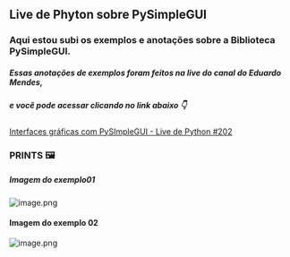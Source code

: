 ## Live de Phyton sobre PySimpleGUI 

### Aqui estou subi os exemplos e anotações sobre a Biblioteca PySimpleGUI.
##### Essas anotações de exemplos foram feitos na live do canal do Eduardo Mendes, 
##### e você pode acessar clicando no link abaixo 👇 
[Interfaces gráficas com PySImpleGUI - Live de Python #202](https://www.youtube.com/watch?v=1xGLzxV4qq4&ab_channel=EduardoMendes)

### PRINTS 🖼️
##### Imagem do exemplo01
![image.png](https://media.discordapp.net/attachments/1091793508404318270/1091793626339741837/image.png)

#### Imagem do exemplo 02
![image.png](https://media.discordapp.net/attachments/1091793508404318270/1091793699777814650/image.png?width=345&height=468)
